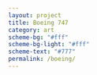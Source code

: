 ```yaml
---
layout: project
title: Boeing 747
category: art
scheme-bg: "#fff"
scheme-bg-light: "#fff"
scheme-text: "#777"
permalink: /boeing/
---
```


<div id="object" style="position: relative; width: 100%;"></div>

<script type="text/javascript">
var obj = 'boeing747.obj';
var mtl = '';
</script>

<script type="text/javascript" src="/assets/js/three.min.js"></script>
<script type="text/javascript" src="/assets/js/OrbitControls.js"></script>
<script type="text/javascript" src="/assets/js/OBJLoader.js"></script>
<script type="text/javascript" src="/assets/js/MTLLoader.js"></script>
<script type="text/javascript" src="/assets/js/object.js"></script>
